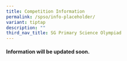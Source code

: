 ```yaml
---
title: Competition Information
permalink: /spso/info-placeholder/
variant: tiptap
description: ""
third_nav_title: SG Primary Science Olympiad
---
```

<h4>Information will be updated soon. </h4>
<p></p>